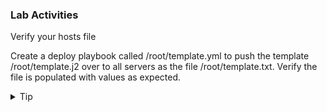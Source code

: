 ### Lab Activities
Verify your hosts file 

Create a deploy playbook called /root/template.yml to push the template /root/template.j2 over to all servers as the file /root/template.txt. Verify the file is populated with values as expected.
<br>

<details>
<summary>Tip</summary>
If you get stuck, the answer file is found in /answers/template.yml

```plain
cp /answers/template.yml /root/template.yml
cp /answers/template.j2 /root/template.j2
```{{exec}}
</details>

<br>
<details>
<summary>Solution</summary>

```plain
cat /root/hosts
```{{exec}}

### Yaml for playbook
```
---
- name: Start of Jinja2 Template Push
  hosts: servers
  vars:
  gather_facts: True
  become: False
  tasks:

    - name: Copy template over to all hosts
      template:
        src: /root/template.j2
        dest: "/root/template.txt"

```

Run Playbook and verify that everything pushed correctly

```plain
ansible-playbook -i /root/hosts /root/template.yml
```{{exec}}

Manual verify for all 

```
ansible servers -i /root/hosts -m shell -a 'cat /root/template.txt'
```{{exec}}

</details>